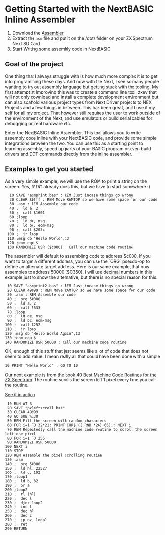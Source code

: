 # Getting Started with the NextBASIC Inline Assembler
1. Download the [Assembler](https://taylorza.itch.io/nextbasic-inline-assembler)
2. Extract the `asm` file and put it on the /dot/ folder on your ZX Spectrum Next SD Card
3. Start Writing some assembly code in NextBASIC

## Goal of the project
One thing that I always struggle with is how much more complex it is to get into programming these days. And now with the Next, I see so many people wanting to try out assembly language but getting stuck with the tooling. My first attempt at improving this was to create a command line tool, [zxev](https://github.com/taylorza/zxenv) that will not only download and install a complete development environment but can also scaffold various project types from Next Driver projects to NEX Projects and a few things in between. This has been great, and I use it my self for all my project. That however still requires the user to work outside of the environment of the Next, and use emulators or build serial cables for debugging on real hardware etc.

Enter the NextBASIC Inline Assembler. This tool allows you to write assembly code inline with your NextBASIC code, and provide some simple integrations between the two. You can use this as a starting point to learning assembly, speed up parts of your BASIC program or even build drivers and DOT commands directly from the inline assembler.

## Examples to get you started
As a very simple example, we will use the ROM to print a string on the screen. Yes, `PRINT` already does this, but we have to start somewhere :)

```
  10 SAVE "asmprint.bas" : REM Just incase things go wrong
  20 CLEAR $bfff : REM Move RAMTOP so we have some space for our code
  30 .asm : REM Assemble our code
  40 ;  ld a, 2
  50 ;  call $1601
  60 ;loop
  70 ;  ld de, msg
  80 ;  ld bc, eom-msg
  90 ;  call $203c
 100 ;  jr loop
 110 ;msg db "Hello World",13
 120 ;eom equ $
 130 RANDOMIZE USR ($c000) : Call our machine code routine
 ```

 The assembler will default to assembling code to address $c000. If you want to target a different address, you can use the `ORG` pseudo-op to define an alternate target address. Here is our same example, that now assembles to address 50000 ($C350). I will use decimal numbers in this example just to show the alternative, but there is no special reason for this.

 ```
  10 SAVE "asmprint2.bas" : REM Just incase things go wrong
  20 CLEAR 49999 : REM Move RAMTOP so we have some space for our code
  30 .asm : REM Assemble our code
  40 ;  org 50000
  50 ;  ld a, 2
  60 ;  call 5633
  70 ;loop
  80 ;  ld de, msg
  90 ;  ld bc, eom-msg
 100 ;  call 8252
 110 ;  jr loop
 120 ;msg db "Hello World Again",13
 130 ;eom equ $
 140 RANDOMIZE USR 50000 : Call our machine code routine
 ```

 OK, enough of this stuff that just seems like a lot of code that does not seem to add value. I mean really all that could have been done with a simple

 `10 PRINT "Hello World" : GO TO 10`

 Our next example is from the book [40 Best Machine Code Routines for the ZX Spectrum](https://www.kickstarter.com/projects/robhwson/20-best-machine-code-routines-for-the-zx-spectrum-reprint/description). The routine scrolls the screen left 1 pixel every time you call the routine.

[See it in action](../Assets/asm-pixel-scroll-left.mp4)

 ```
  10 RUN AT 3
  20 SAVE "pxleftscroll.bas"
  30 CLEAR 49999
  40 GO SUB %130
  50 REM Fill the screen with random characters
  60 FOR i=1 TO 32*21: PRINT CHR$ (( RND *26)+65);: NEXT i
  70 REM Repeatedly call the machine code routine to scroll the screen left one pixel
  80 FOR i=1 TO 255
  90 RANDOMIZE USR 50000
 100 NEXT i
 110 STOP 
 120 REM Assemble the pixel scrolling routine
 130 .asm
 140 ;  org 50000
 150 ;  ld hl, 22527
 160 ;  ld c, 192
 170 ;loop1
 180 ;  ld b, 32
 190 ;  or a
 200 ;loop2
 210 ;  rl (hl)
 220 ;  dec l
 230 ;  djnz loop2
 240 ;  inc l
 250 ;  dec hl
 260 ;  dec c
 270 ;  jp nz, loop1
 280 ;  ret
 290 RETURN 
```






